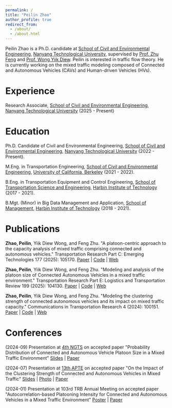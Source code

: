 ```yaml
---
permalink: /
title: "Peilin Zhao"
author_profile: true
redirect_from: 
  - /about/
  - /about.html
---
```


Peilin Zhao is a Ph.D. candidate at [School of Civil and Environmental Engineering](https://www.ntu.edu.sg/cee), [Nanyang Technological University](https://www.ntu.edu.sg/), supervised by [Prof. Zhu Feng](https://dr.ntu.edu.sg/cris/rp/rp00740) and [Prof. Wong Yiik Diew](https://dr.ntu.edu.sg/cris/rp/rp00667). Peilin is interested in traffic flow theory. He is currently working on the mixed traffic modeling composed of Connected and Autonomous Vehicles (CAVs) and Human-driven Vehicles (HVs).

Experience
======
Research Associate, [School of Civil and Environmental Engineering](https://www.ntu.edu.sg/cee), [Nanyang Technological University](https://www.ntu.edu.sg/) (2025 - Present)

Education
======
Ph.D. Candidate of Civil and Environmental Engineering, [School of Civil and Environmental Engineering](https://www.ntu.edu.sg/cee), [Nanyang Technological University](https://www.ntu.edu.sg/) (2022 - Present).

M.Eng. in Transportation Engineering, [School of Civil and Environmental Engineering](https://ce.berkeley.edu/), [University of California, Berkeley](https://www.berkeley.edu/) (2021 - 2022).

B.Eng. in Transportation Equipment and Control Engineering, [School of Transportation Science and Engineering](https://jtxy.hit.edu.cn/), [Harbin Institute of Technology](https://www.hit.edu.cn/) (2017 - 2021).

B.Mgt. (Minor) in Big Data Management and Application, [School of Management](https://som.hit.edu.cn/), [Harbin Institute of Technology](https://www.hit.edu.cn/) (2018 - 2021).

Publications
======
**Zhao, Peilin**, Yiik Diew Wong, and Feng Zhu. "A platoon-centric approach to the capacity analysis of mixed traffic comprising connected and autonomous vehicles." Transportation Research Part C: Emerging Technologies 177 (2025): 105170. [Paper](https://doi.org/10.1016/j.trc.2025.105170) \| [Code](https://github.com/Jerry-zpl/Platoon-Centric-Capacity-Analysis) \| [Web](https://jerry-zpl.github.io/publication/2025-TRC-105170)

**Zhao, Peilin**, Yiik Diew Wong, and Feng Zhu. "Modeling and analysis of the platoon size of Connected Autonomous Vehicles in a mixed traffic environment." Transportation Research Part E: Logistics and Transportation Review 199 (2025): 104130. [Paper](https://doi.org/10.1016/j.tre.2025.104130) \| [Code](https://github.com/Jerry-zpl/Platoon-Size) \| [Web](https://jerry-zpl.github.io/publication/2025-TRE-104130)

**Zhao, Peilin**, Yiik Diew Wong, and Feng Zhu. "Modeling the clustering strength of connected autonomous vehicles and its impact on mixed traffic capacity." Communications in Transportation Research 4 (2024): 100151. [Paper](https://doi.org/10.1016/j.commtr.2024.100151) \| [Code](https://github.com/Jerry-zpl/API) \| [Web](https://jerry-zpl.github.io/publication/2024-COMMTR-100151)

Conferences
======

(2024-09) Presentation at [4th NGTS](https://nextranspurdue.wixsite.com/ngts2024) on accepted paper "Probability Distribution of Connected and Autonomous Vehicle Platoon Size in a Mixed Traffic Environment" [Slides](http://jerry-zpl.github.io/files/NGTS-4_ZPL.pdf) \| [Paper](https://doi.org/10.1016/j.tre.2025.104130)

(2024-07) Presentation at [13th APTE](https://apte2024.sg/) on accepted paper "On the Impact of the Clustering Strength of Connected and Autonomous Vehicles in Mixed Traffic" [Slides](http://jerry-zpl.github.io/files/2024APTE_ZPL.pdf) \| [Photo](https://jerry-zpl.github.io/portfolio/APTE2024) \| [Paper](https://doi.org/10.1016/j.commtr.2024.100151)

(2024-01) Presentation at 103rd TRB Annual Meeting on accepted paper "Autocorrelation-based Platooning Intensity for Connected and Autonomous Vehicles in a Mixed Traffic Environment" [Poster](http://jerry-zpl.github.io/files/TRB_poster.pdf) \| [Paper](https://doi.org/10.1016/j.commtr.2024.100151)

&nbsp;
